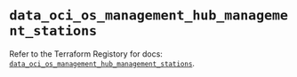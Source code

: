 # `data_oci_os_management_hub_management_stations`

Refer to the Terraform Registory for docs: [`data_oci_os_management_hub_management_stations`](https://registry.terraform.io/providers/oracle/oci/6.18.0/docs/data-sources/os_management_hub_management_stations).

